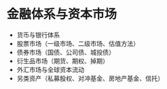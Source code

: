 # 金融体系与资本市场

* 货币与银行体系
* 股票市场（一级市场、二级市场、估值方法）
* 债券市场（国债、公司债、城投债）
* 衍生品市场（期货、期权、掉期）
* 外汇市场与全球资本流动
* 另类资产（私募股权、对冲基金、房地产基金、信托）

